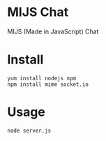 # MIJS Chat

MIJS (Made in JavaScript) Chat


# Install
    yum install nodejs npm
    npm install mime socket.io

# Usage

    node server.js


